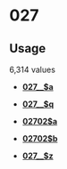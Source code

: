 # 027

## Usage

6,314 values

-   **[027\_\_$a](../../tags/027/027__a-1.md)**  

-   **[027\_\_$q](../../tags/027/027__q-2.md)**  

-   **[02702$a](../../tags/027/02702a-3.md)**  

-   **[02702$b](../../tags/027/02702b-4.md)**  

-   **[027\_\_$z](../../tags/027/027__z-5.md)**  


